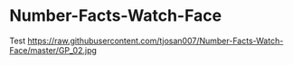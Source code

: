 # Number-Facts-Watch-Face
Test
https://raw.githubusercontent.com/tjosan007/Number-Facts-Watch-Face/master/GP_02.jpg
